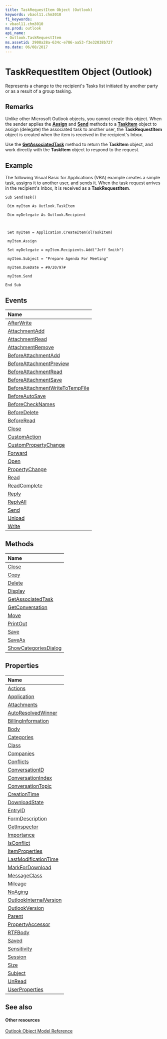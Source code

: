 ```yaml
---
title: TaskRequestItem Object (Outlook)
keywords: vbaol11.chm3010
f1_keywords:
- vbaol11.chm3010
ms.prod: outlook
api_name:
- Outlook.TaskRequestItem
ms.assetid: 2908a28a-634c-e786-aa53-f3e32038b727
ms.date: 06/08/2017
---
```



# TaskRequestItem Object (Outlook)

Represents a change to the recipient's Tasks list initiated by another party or as a result of a group tasking.


## Remarks

Unlike other Microsoft Outlook objects, you cannot create this object. When the sender applies the  **[Assign](taskitem-assign-method-outlook.md)** and **[Send](taskitem-send-method-outlook.md)** methods to a **[TaskItem](taskitem-object-outlook.md)** object to assign (delegate) the associated task to another user, the **TaskRequestItem** object is created when the item is received in the recipient's Inbox.

Use the  **[GetAssociatedTask](taskrequestitem-getassociatedtask-method-outlook.md)** method to return the **TaskItem** object, and work directly with the **TaskItem** object to respond to the request.


## Example

The following Visual Basic for Applications (VBA) example creates a simple task, assigns it to another user, and sends it. When the task request arrives in the recipient's Inbox, it is received as a  **TaskRequestItem**.






```
Sub SendTask() 
 
 Dim myItem As Outlook.TaskItem 
 
 Dim myDelegate As Outlook.Recipient 
 
 
 
 Set myItem = Application.CreateItem(olTaskItem) 
 
 myItem.Assign 
 
 Set myDelegate = myItem.Recipients.Add("Jeff Smith") 
 
 myItem.Subject = "Prepare Agenda For Meeting" 
 
 myItem.DueDate = #9/20/97# 
 
 myItem.Send 
 
End Sub
```


## Events



|**Name**|
|:-----|
|[AfterWrite](taskrequestitem-afterwrite-event-outlook.md)|
|[AttachmentAdd](taskrequestitem-attachmentadd-event-outlook.md)|
|[AttachmentRead](taskrequestitem-attachmentread-event-outlook.md)|
|[AttachmentRemove](taskrequestitem-attachmentremove-event-outlook.md)|
|[BeforeAttachmentAdd](taskrequestitem-beforeattachmentadd-event-outlook.md)|
|[BeforeAttachmentPreview](taskrequestitem-beforeattachmentpreview-event-outlook.md)|
|[BeforeAttachmentRead](taskrequestitem-beforeattachmentread-event-outlook.md)|
|[BeforeAttachmentSave](taskrequestitem-beforeattachmentsave-event-outlook.md)|
|[BeforeAttachmentWriteToTempFile](taskrequestitem-beforeattachmentwritetotempfile-event-outlook.md)|
|[BeforeAutoSave](taskrequestitem-beforeautosave-event-outlook.md)|
|[BeforeCheckNames](taskrequestitem-beforechecknames-event-outlook.md)|
|[BeforeDelete](taskrequestitem-beforedelete-event-outlook.md)|
|[BeforeRead](taskrequestitem-beforeread-event-outlook.md)|
|[Close](taskrequestitem-close-event-outlook.md)|
|[CustomAction](taskrequestitem-customaction-event-outlook.md)|
|[CustomPropertyChange](taskrequestitem-custompropertychange-event-outlook.md)|
|[Forward](taskrequestitem-forward-event-outlook.md)|
|[Open](taskrequestitem-open-event-outlook.md)|
|[PropertyChange](taskrequestitem-propertychange-event-outlook.md)|
|[Read](taskrequestitem-read-event-outlook.md)|
|[ReadComplete](taskrequestitem-readcomplete-event-outlook.md)|
|[Reply](taskrequestitem-reply-event-outlook.md)|
|[ReplyAll](taskrequestitem-replyall-event-outlook.md)|
|[Send](taskrequestitem-send-event-outlook.md)|
|[Unload](taskrequestitem-unload-event-outlook.md)|
|[Write](taskrequestitem-write-event-outlook.md)|

## Methods



|**Name**|
|:-----|
|[Close](taskrequestitem-close-method-outlook.md)|
|[Copy](taskrequestitem-copy-method-outlook.md)|
|[Delete](taskrequestitem-delete-method-outlook.md)|
|[Display](taskrequestitem-display-method-outlook.md)|
|[GetAssociatedTask](taskrequestitem-getassociatedtask-method-outlook.md)|
|[GetConversation](taskrequestitem-getconversation-method-outlook.md)|
|[Move](taskrequestitem-move-method-outlook.md)|
|[PrintOut](taskrequestitem-printout-method-outlook.md)|
|[Save](taskrequestitem-save-method-outlook.md)|
|[SaveAs](taskrequestitem-saveas-method-outlook.md)|
|[ShowCategoriesDialog](taskrequestitem-showcategoriesdialog-method-outlook.md)|

## Properties



|**Name**|
|:-----|
|[Actions](taskrequestitem-actions-property-outlook.md)|
|[Application](taskrequestitem-application-property-outlook.md)|
|[Attachments](taskrequestitem-attachments-property-outlook.md)|
|[AutoResolvedWinner](taskrequestitem-autoresolvedwinner-property-outlook.md)|
|[BillingInformation](taskrequestitem-billinginformation-property-outlook.md)|
|[Body](taskrequestitem-body-property-outlook.md)|
|[Categories](taskrequestitem-categories-property-outlook.md)|
|[Class](taskrequestitem-class-property-outlook.md)|
|[Companies](taskrequestitem-companies-property-outlook.md)|
|[Conflicts](taskrequestitem-conflicts-property-outlook.md)|
|[ConversationID](taskrequestitem-conversationid-property-outlook.md)|
|[ConversationIndex](taskrequestitem-conversationindex-property-outlook.md)|
|[ConversationTopic](taskrequestitem-conversationtopic-property-outlook.md)|
|[CreationTime](taskrequestitem-creationtime-property-outlook.md)|
|[DownloadState](taskrequestitem-downloadstate-property-outlook.md)|
|[EntryID](taskrequestitem-entryid-property-outlook.md)|
|[FormDescription](taskrequestitem-formdescription-property-outlook.md)|
|[GetInspector](taskrequestitem-getinspector-property-outlook.md)|
|[Importance](taskrequestitem-importance-property-outlook.md)|
|[IsConflict](taskrequestitem-isconflict-property-outlook.md)|
|[ItemProperties](taskrequestitem-itemproperties-property-outlook.md)|
|[LastModificationTime](taskrequestitem-lastmodificationtime-property-outlook.md)|
|[MarkForDownload](taskrequestitem-markfordownload-property-outlook.md)|
|[MessageClass](taskrequestitem-messageclass-property-outlook.md)|
|[Mileage](taskrequestitem-mileage-property-outlook.md)|
|[NoAging](taskrequestitem-noaging-property-outlook.md)|
|[OutlookInternalVersion](taskrequestitem-outlookinternalversion-property-outlook.md)|
|[OutlookVersion](taskrequestitem-outlookversion-property-outlook.md)|
|[Parent](taskrequestitem-parent-property-outlook.md)|
|[PropertyAccessor](taskrequestitem-propertyaccessor-property-outlook.md)|
|[RTFBody](taskrequestitem-rtfbody-property-outlook.md)|
|[Saved](taskrequestitem-saved-property-outlook.md)|
|[Sensitivity](taskrequestitem-sensitivity-property-outlook.md)|
|[Session](taskrequestitem-session-property-outlook.md)|
|[Size](taskrequestitem-size-property-outlook.md)|
|[Subject](taskrequestitem-subject-property-outlook.md)|
|[UnRead](taskrequestitem-unread-property-outlook.md)|
|[UserProperties](taskrequestitem-userproperties-property-outlook.md)|

## See also


#### Other resources


[Outlook Object Model Reference](http://msdn.microsoft.com/library/73221b13-d8d8-99b8-3394-b95dbbfd5ddc%28Office.15%29.aspx)
